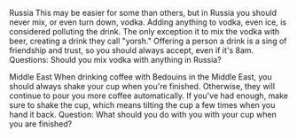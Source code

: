 Russia
This may be easier for some than others, but in Russia you should never mix, or even turn down, vodka. Adding anything to vodka, even ice, is considered polluting the drink. The only exception it to mix the vodka with beer, creating a drink they call "yorsh." Offering a person a drink is a sing of friendship and trust, so you should always accept, even if it's 8am.
Questions:
Should you mix vodka with anything in Russia?

Middle East
When drinking coffee with Bedouins in the Middle East, you should always shake your cup when you're finished. Otherwise, they will continue to pour you more coffee automatically. If you've had enough, make sure to shake the cup, which means tilting the cup a few times when you hand it back.
Question: What should you do with you with your cup when you are finished?



